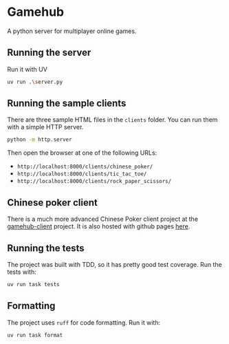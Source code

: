 # Gamehub

A python server for multiplayer online games.


## Running the server

Run it with UV

```bash
uv run .\server.py
```

## Running the sample clients

There are three sample HTML files in the `clients` folder. You can run them with a simple HTTP server.

```bash
python -m http.server
```

Then open the browser at one of the following URLs:

- `http://localhost:8000/clients/chinese_poker/` 
- `http://localhost:8000/clients/tic_tac_toe/`
- `http://localhost:8000/clients/rock_paper_scissors/`


## Chinese poker client

There is a much more advanced Chinese Poker client project at the [gamehub-client](https://github.com/Tomas-Tamantini/gamehub-client) project. It is also hosted with github pages [here](https://tomas-tamantini.github.io/gamehub-client/).

## Running the tests

The project was built with TDD, so it has pretty good test coverage. Run the tests with:

```bash
uv run task tests
```

## Formatting

The project uses `ruff` for code formatting. Run it with:

```bash
uv run task format
```